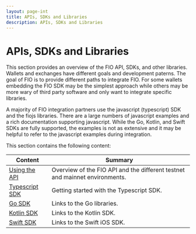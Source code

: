 ```yaml
---
layout: page-int
title: APIs, SDKs and Libraries
description: APIs, SDKs and Libraries
---
```


# APIs, SDKs and Libraries

This section provides an overview of the FIO API, SDKs, and other libraries. Wallets and exchanges have different goals and development paterns. The goal of FIO is to provide different paths to integrate FIO. For some wallets embedding the FIO SDK may be the simplest approach while others may be more wary of third party software and only want to integrate specific libraries.

A majority of FIO integration partners use the javascript (typescript) SDK and the fiojs libraries. There are a large numbers of javascript examples and a rich documentation supporting javascript. While the Go, Kotlin, and Swift SDKs are fully supported, the examples is not as extensive and it may be helpful to refer to the javascript examples during integration.

This section contains the following content:

|Content  |Summary |
|---|---|
| [Using the API]({{site.baseurl}}/docs/sdk/using-the-api) | Overview of the FIO API and the different testnet and mainnet environments. |
| [Typescript SDK]({{site.baseurl}}/docs/sdk/typescript) | Getting started with the Typescript SDK. |
| [Go SDK]({{site.baseurl}}/docs/sdk/go) | Links to the Go libraries. |
| [Kotlin SDK]({{site.baseurl}}/docs/sdk/kotlin) |Links to the Kotlin SDK. |
| [Swift SDK]({{site.baseurl}}/docs/sdk/swift) |Links to the Swift iOS SDK. |